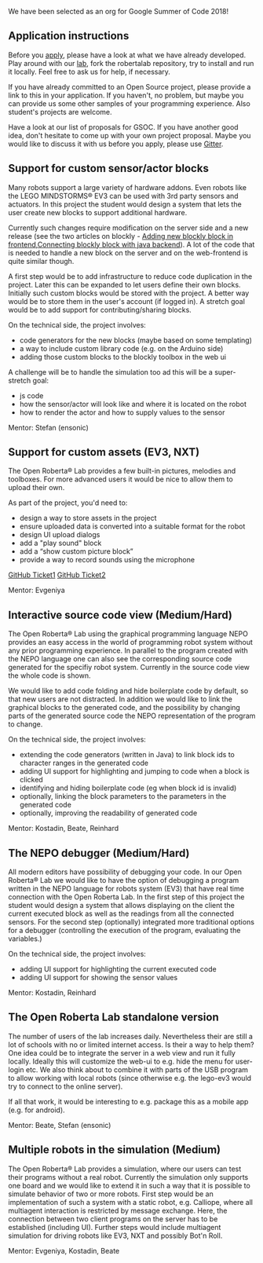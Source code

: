 We have been selected as an org for Google Summer of Code 2018!

## Application instructions
Before you [apply](https://summerofcode.withgoogle.com/organizations/6256279438229504/), please have a look at what we have already developed. Play around with our [lab](https://lab.open-roberta.org), fork the robertalab repository, try to install and run it locally. Feel free to ask us for help, if necessary.

If you have already committed to an Open Source project, please provide a link to this in your application. If you haven't, no problem, but maybe you can provide us some other samples of your programming experience. Also student's projects are welcome.

Have a look at our list of proposals for GSOC. If you have another good idea, don't hesitate to come up with your own project proposal. Maybe you would like to discuss it with us before you apply, please use [Gitter](https://gitter.im/open-roberta-lab/GSoC).



## Support for custom sensor/actor blocks

Many robots support a large variety of hardware addons. Even robots like the LEGO MINDSTORMS® EV3 can be used with 3rd party sensors and actuators. In this project the student would design a system that lets the user create new blocks to support additional hardware.

Currently such changes require modification on the server side and a new release (see the two articles on blockly - [Adding new blockly block in frontend](https://github.com/OpenRoberta/robertalab/wiki/Adding-new-blockly-block-in-frontend),[Connecting blockly block with java backend](https://github.com/OpenRoberta/robertalab/wiki/Connecting-blockly-block-with-java-backend)). A lot of the code that is needed to handle a new block on the server and on the web-frontend is quite similar though.

A first step would be to add infrastructure to reduce code duplication in the project. Later this can be expanded to let users define their own blocks. Initially such custom blocks would be stored with the project. A better way would be to store them in the user's account (if logged in). A stretch goal would be to add support for contributing/sharing blocks.

On the technical side, the project involves:
* code generators for the new blocks (maybe based on some templating)
* a way to include custom library code (e.g. on the Arduino side)
* adding those custom blocks to the blockly toolbox in the web ui

A challenge will be to handle the simulation too ad this will be a super-stretch goal:
* js code
* how the sensor/actor will look like and where it is located on the robot
* how to render the actor and how to supply values to the sensor

Mentor: Stefan (ensonic)

## Support for custom assets (EV3, NXT)

The Open Roberta® Lab provides a few built-in pictures, melodies and toolboxes. For more advanced users it would be nice to allow them to upload their own.

As part of the project, you'd need to:

* design a way to store assets in the project
* ensure uploaded data is converted into a suitable format for the robot
* design UI upload dialogs
* add a "play sound" block
* add a “show custom picture block”
* provide a way to record sounds using the microphone

[GitHub Ticket1](https://github.com/OpenRoberta/robertalab/issues/90)
[GitHub Ticket2](https://github.com/OpenRoberta/robertalab/issues/216)

Mentor: Evgeniya


## Interactive source code view (Medium/Hard)

The Open Roberta® Lab using the graphical programming language NEPO provides an easy access in the world of programming robot system without any prior programming experience. In parallel to the program created with the NEPO language one can also see the corresponding source code generated for the specifiy robot system. Currently in the source code view the whole code is shown.

We would like to add code folding and hide boilerplate code by default, so that new users are not distracted. In addition we would like to link the graphical blocks to the generated code, and the possibility by changing parts of the generated source code the NEPO representation of the program to change.

On the technical side, the project involves:

* extending the code generators (written in Java) to link block ids to character ranges in the generated code
* adding UI support for highlighting and jumping to code when a block is clicked
* identifying and hiding boilerplate code (eg when block id is invalid)
* optionally, linking the block parameters to the parameters in the generated code
* optionally, improving the readability of generated code

Mentor: Kostadin, Beate, Reinhard


## The NEPO debugger (Medium/Hard)

All modern editors have possibility of debugging your code. In our Open Roberta® Lab we would like to have the option of debugging a program written in the NEPO language for robots system (EV3) that have real time connection with the Open Roberta Lab. In the first step of this project the student would design a system that allows displaying on the client the current executed block as well as the readings from all the connected sensors. For the second step (optionally) integrated more traditional options for a debugger (controlling the execution of the program, evaluating the variables.)

On the technical side, the project involves:
* adding UI support for highlighting the current executed code
* adding UI support for showing the sensor values

Mentor: Kostadin, Reinhard

## The Open Roberta Lab standalone version
The number of users of the lab increases daily. Nevertheless their are still a lot of schools with no or limited internet access. Is their a way to help them?
One idea could be to integrate the server in a web view and run it fully locally. Ideally this will customize the web-ui to e.g. hide the menu for user-login etc.
We also think about to combine it with parts of the USB program to allow working with local robots (since otherwise e.g. the lego-ev3 would try to connect to the online server).

If all that work, it would be interesting to e.g. package this as a mobile app (e.g. for android).

Mentor: Beate, Stefan (ensonic)

## Multiple robots in the simulation (Medium)

The Open Roberta® Lab provides ​a simulation, where our users can test their programs without a real robot. Currently the simulation only supports one board and we would like to extend it in such a way that it is possible to simulate behavior of two or more robots. First step would be an implementation of such a system with a static robot, e.g. Calliope, where all multiagent interaction is restricted by message exchange.
Here, the connection between two client programs on the server has to be established (including UI).
Further steps would include multiagent simulation for driving robots like EV3, NXT and possibly Bot'n Roll.

Mentor: Evgeniya, Kostadin, Beate